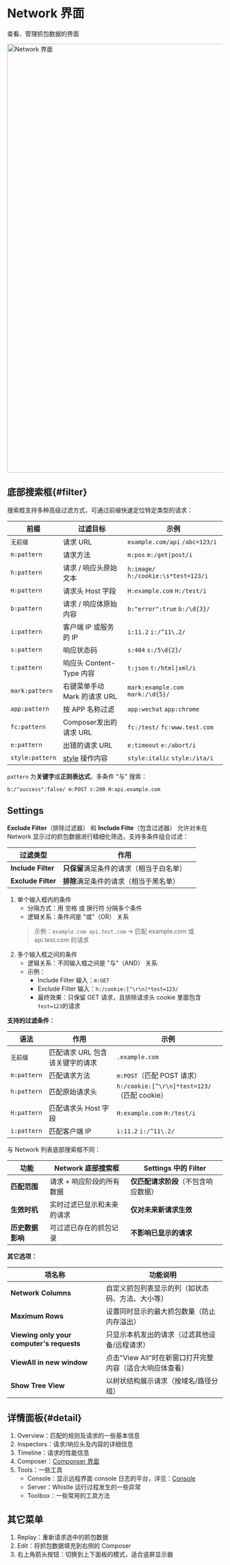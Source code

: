 # Network 界面

查看、管理抓包数据的界面

<img src="/img/network.png" alt="Network 界面" width="1000" />


## 底部搜索框{#filter}

搜索框支持多种高级过滤方式，可通过前缀快速定位特定类型的请求：

| 前缀            | 过滤目标                            | 示例                              |
| --------------- | ----------------------------------- | --------------------------------- |
| `无前缀`        | 请求 URL                            | `example.com/api` `/abc=123/i`    |
| `m:pattern`     | 请求方法                            | `m:pos` `m:/get\|post/i`  |
| `h:pattern`     | 请求 / 响应头原始文本               | `h:image/` `h:/cookie:\s*test=123/i` |
| `H:pattern`     | 请求头 Host 字段                    | `H:example.com` `H:/test/i`       |
| `b:pattern`     | 请求 / 响应体原始内容               | `b:"error":true` `b:/\d{3}/`     |
| `i:pattern`     | 客户端 IP 或服务的 IP               | `i:11.2`  `i:/^11\.2/`         |
| `s:pattern`     | 响应状态码                          | `s:404`  `s:/5\d{2}/`             |
| `t:pattern`     | 响应头 Content-Type 内容              | `t:json` `t:/html\|xml/i` |
| `mark:pattern`  | 右键菜单手动 Mark 的请求 URL        | `mark:example.com` `mark:/\d{5}/` |
| `app:pattern`   | 按 APP 名称过滤                     | `app:wechat` `app:chrome`         |
| `fc:pattern`    | Composer发出的请求 URL              | `fc:/test/` `fc:www.test.com`     |
| `e:pattern`     | 出错的请求 URL                      | `e:timeout`   `e:/abort/i`                  |
| `style:pattern` | [style](/docs/rules/style) 操作内容 | `style:italic` `style:/ita/i`       |

`pattern` 为**关键字**或**正则表达式**，多条件 "与" 搜索：
``` txt
b:/"success":false/ m:POST s:200 H:api.example.com
```

## Settings
**Exclude Filter**（排除过滤器） 和 **Include Filte**（包含过滤器） 允许对未在 Network 显示过的抓包数据进行精细化筛选，支持多条件组合过滤：

| **过滤类型**       | **作用**                                 |      |
| ------------------ | ---------------------------------------- | ---- |
| **Include Filter** | **只保留**满足条件的请求（相当于白名单） |      |
| **Exclude Filter** | **排除**满足条件的请求（相当于黑名单）   |      |

1. 单个输入框内的条件
   - 分隔方式：用 空格 或 换行符 分隔多个条件
   - 逻辑关系：条件间是 "或"（OR） 关系
    > 示例：`example.com api.test.com` → 匹配 example.com 或 api.test.com 的请求
2. 多个输入框之间的条件
   - 逻辑关系：不同输入框之间是 "与"（AND） 关系
   - 示例：
      - Include Filter 输入：`m:GET`
      - Exclude Filter 输入：`h:/cookie:[^\r\n]*test=123/`
      - 最终效果：只保留 GET 请求，且排除请求头 cookie 里面包含 `test=123`的请求

**支持的过滤条件**：

| **语法**    | **作用**                        | **示例**                                     |
| ----------- | ------------------------------- | -------------------------------------------- |
| `无前缀`    | 匹配请求 URL 包含该关键字的请求 | `.example.com`                               |
| `m:pattern` | 匹配请求方法                    | `m:POST`（匹配 POST 请求）                   |
| `h:pattern` | 匹配原始请求头                  | `h:/cookie:[^\r\n]*test=123/`（匹配 cookie） |
| `H:pattern` | 匹配请求头 Host 字段            | `H:example.com` `H:/test/i`                  |
| `i:pattern` | 匹配客户端 IP                   | `i:11.2`  `i:/^11\.2/`                       |

与 Network 列表底部搜索框不同：

| **功能**         | **Network 底部搜索框**     | **Settings 中的 Filter**             |
| ---------------- | -------------------------- | ------------------------------------ |
| **匹配范围**     | 请求 + 响应阶段的所有数据  | **仅匹配请求阶段**（不包含响应数据） |
| **生效时机**     | 实时过滤已显示和未来的请求 | **仅对未来新请求生效**               |
| **历史数据影响** | 可过滤已存在的抓包记录     | **不影响已显示的请求**               |

**其它选项：**

| 项名称                                    | 功能说明                                                 |
| ----------------------------------------- | -------------------------------------------------------- |
| **Network Columns**                       | 自定义抓包列表显示的列（如状态码、方法、大小等）         |
| **Maximum Rows**                          | 设置同时显示的最大抓包数量（防止内存溢出）               |
| **Viewing only your computer's requests** | 只显示本机发出的请求（过滤其他设备/远程请求）            |
| **ViewAll in new window**                 | 点击"View All"时在新窗口打开完整内容（适合大响应体查看） |
| **Show Tree View**                        | 以树状结构展示请求（按域名/路径分组）                    |

## 详情面板{#detail}

1. Overview：匹配的规则及请求的一些基本信息
2. Inspectors：请求/响应头及内容的详细信息
3. Timeline：请求的性能信息
4. Composer：[Componser 界面](./https)
5. Tools：一些工具
   - Console：显示远程界面 console 日志的平台，详见：[Console](./console)
   - Server：Whistle 运行过程发生的一些异常
   - Toolbox：一些常用的工具方法

## 其它菜单
1. Replay：重新请求选中的抓包数据
2. Edit：将抓包数据填充到右侧的 Composer
3. 右上角箭头按钮：切换到上下面板的模式，适合竖屏显示器
